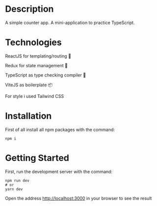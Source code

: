 # Description
A simple counter app.
A mini-application to practice TypeScript.
# Technologies

ReactJS for templating/routing 🦴

Redux for state management 🏁

TypeScript as type checking compiler 🛂

ViteJS as boilerplate 📦

For style i used Tailwind CSS
# Installation
First of all install all npm packages with the command:
```
npm i
```
# Getting Started
First, run the development server with the command: 
```
npm run dev
# or
yarn dev
```
Open the address [http://localhost:3000](http://localhost:3000) in your browser to see the result
